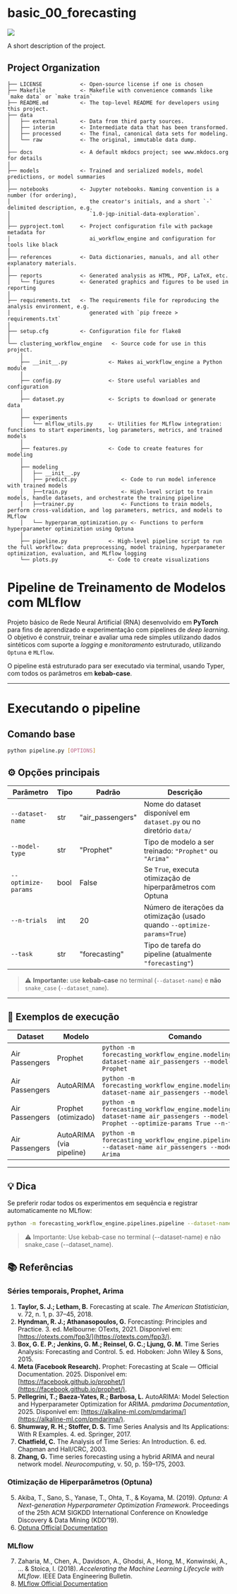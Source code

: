 # basic_00_forecasting

<a target="_blank" href="https://cookiecutter-data-science.drivendata.org/">
    <img src="https://img.shields.io/badge/CCDS-Project%20template-328F97?logo=cookiecutter" />
</a>

A short description of the project.

## Project Organization

```
├── LICENSE            <- Open-source license if one is chosen
├── Makefile           <- Makefile with convenience commands like `make data` or `make train`
├── README.md          <- The top-level README for developers using this project.
├── data
│   ├── external       <- Data from third party sources.
│   ├── interim        <- Intermediate data that has been transformed.
│   ├── processed      <- The final, canonical data sets for modeling.
│   └── raw            <- The original, immutable data dump.
│
├── docs               <- A default mkdocs project; see www.mkdocs.org for details
│
├── models             <- Trained and serialized models, model predictions, or model summaries
│
├── notebooks          <- Jupyter notebooks. Naming convention is a number (for ordering),
│                         the creator's initials, and a short `-` delimited description, e.g.
│                         `1.0-jqp-initial-data-exploration`.
│
├── pyproject.toml     <- Project configuration file with package metadata for 
│                         ai_workflow_engine and configuration for tools like black
│
├── references         <- Data dictionaries, manuals, and all other explanatory materials.
│
├── reports            <- Generated analysis as HTML, PDF, LaTeX, etc.
│   └── figures        <- Generated graphics and figures to be used in reporting
│
├── requirements.txt   <- The requirements file for reproducing the analysis environment, e.g.
│                         generated with `pip freeze > requirements.txt`
│
├── setup.cfg          <- Configuration file for flake8
│
└── clustering_workflow_engine   <- Source code for use in this project.
    │
    ├── __init__.py             <- Makes ai_workflow_engine a Python module
    │
    ├── config.py               <- Store useful variables and configuration
    │
    ├── dataset.py              <- Scripts to download or generate data
    │
    ├── experiments                
    │   └── mlflow_utils.py     <- Utilities for MLflow integration: functions to start experiments, log parameters, metrics, and trained models
    │
    ├── features.py             <- Code to create features for modeling
    │
    ├── modeling                
    │   ├── __init__.py 
    │   ├── predict.py              <- Code to run model inference with trained models          
    │   ├──train.py                 <- High-level script to train models, handle datasets, and orchestrate the training pipeline
    │   ├──trainer.py               <- Functions to train models, perform cross-validation, and log parameters, metrics, and models to MLflow
    │   └── hyperparam_optimization.py <- Functions to perform hyperparameter optimization using Optuna
    │
    ├── pipeline.py             <- High-level pipeline script to run the full workflow: data preprocessing, model training, hyperparameter optimization, evaluation, and MLflow logging
    └── plots.py                <- Code to create visualizations
```

# Pipeline de Treinamento de Modelos com MLflow

Projeto básico de Rede Neural Artificial (RNA) desenvolvido em **PyTorch** para fins de aprendizado e experimentação com pipelines de *deep learning*.  
O objetivo é construir, treinar e avaliar uma rede simples utilizando dados sintéticos com suporte a *logging* e *monitoramento* estruturado, utilizando  `Optuna` e `MLflow`.


O pipeline está estruturado para ser executado via terminal, usando Typer, com todos os parâmetros em **kebab-case**.

---
# Executando o pipeline
## Comando base
```bash
python pipeline.py [OPTIONS]
```

## ⚙️ Opções principais

| Parâmetro        | Tipo | Padrão          | Descrição                                                                 |
| ---------------- | ---- | --------------- | ------------------------------------------------------------------------- |
| `--dataset-name` | str  | "air_passengers"| Nome do dataset disponível em `dataset.py` ou no diretório `data/`       |
| `--model-type`   | str  | "Prophet"       | Tipo de modelo a ser treinado: `"Prophet"` ou `"Arima"`                   |
| `--optimize-params` | bool | False         | Se `True`, executa otimização de hiperparâmetros com Optuna              |
| `--n-trials`     | int  | 20              | Número de iterações da otimização (usado quando `--optimize-params=True`) |
| `--task`         | str  | "forecasting"   | Tipo de tarefa do pipeline (atualmente `"forecasting"`)                  |

> ⚠️ **Importante:** use **kebab-case** no terminal (`--dataset-name`) e **não** `snake_case` (`--dataset_name`).

---

## 🚀 Exemplos de execução

| Dataset         | Modelo     | Comando                                                                                     |
| ---------------- | ----------- | ------------------------------------------------------------------------------------------- |
| Air Passengers   | Prophet    | `python -m forecasting_workflow_engine.modeling.train --dataset-name air_passengers --model-type Prophet` |
| Air Passengers   | AutoARIMA  | `python -m forecasting_workflow_engine.modeling.train --dataset-name air_passengers --model-type Arima` |
| Air Passengers   | Prophet (otimizado) | `python -m forecasting_workflow_engine.modeling.train --dataset-name air_passengers --model-type Prophet --optimize-params True --n-trials 20` |
| Air Passengers   | AutoARIMA (via pipeline) | `python -m forecasting_workflow_engine.pipelines.pipeline --dataset-name air_passengers --model-type Arima` |

---

## 💡 Dica
Se preferir rodar todos os experimentos em sequência e registrar automaticamente no MLflow:

```bash
python -m forecasting_workflow_engine.pipelines.pipeline --dataset-name air_passengers --model-type Prophet
```
> ⚠️ Importante: Use kebab-case no terminal (--dataset-name) e não snake_case (--dataset_name).

## 📚 Referências
### Séries temporais, Prophet, Arima

1. **Taylor, S. J.; Letham, B.** Forecasting at scale. *The American Statistician*, v. 72, n. 1, p. 37–45, 2018.
2. **Hyndman, R. J.; Athanasopoulos, G.** Forecasting: Principles and Practice. 3. ed. Melbourne: OTexts, 2021. Disponível em: [https://otexts.com/fpp3/](https://otexts.com/fpp3/).
3. **Box, G. E. P.; Jenkins, G. M.; Reinsel, G. C.; Ljung, G. M.** Time Series Analysis: Forecasting and Control. 5. ed. Hoboken: John Wiley & Sons, 2015.
4. **Meta (Facebook Research).** Prophet: Forecasting at Scale — Official Documentation. 2025. Disponível em: [https://facebook.github.io/prophet/](https://facebook.github.io/prophet/).
5. **Pellegrini, T.; Baeza-Yates, R.; Barbosa, L.** AutoARIMA: Model Selection and Hyperparameter Optimization for ARIMA. *pmdarima Documentation*, 2025. Disponível em: [https://alkaline-ml.com/pmdarima/](https://alkaline-ml.com/pmdarima/).
6. **Shumway, R. H.; Stoffer, D. S.** Time Series Analysis and Its Applications: With R Examples. 4. ed. Springer, 2017.
7. **Chatfield, C.** The Analysis of Time Series: An Introduction. 6. ed. Chapman and Hall/CRC, 2003.
8. **Zhang, G.** Time series forecasting using a hybrid ARIMA and neural network model. *Neurocomputing*, v. 50, p. 159–175, 2003.


### Otimização de Hiperparâmetros (Optuna)
5. Akiba, T., Sano, S., Yanase, T., Ohta, T., & Koyama, M. (2019). *Optuna: A Next-generation Hyperparameter Optimization Framework*. Proceedings of the 25th ACM SIGKDD International Conference on Knowledge Discovery & Data Mining (KDD’19).  
6. [Optuna Official Documentation](https://optuna.org/)

### MLflow
7. Zaharia, M., Chen, A., Davidson, A., Ghodsi, A., Hong, M., Konwinski, A., … & Stoica, I. (2018). *Accelerating the Machine Learning Lifecycle with MLflow*. IEEE Data Engineering Bulletin.  
8. [MLflow Official Documentation](https://mlflow.org/)
